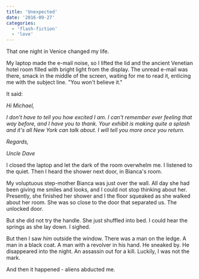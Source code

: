 ```yaml
---
title: 'Unexpected'
date: '2016-09-27'
categories:
  - 'flash-fiction'
  - 'love'
---
```


That one night in Venice changed my life.

My laptop made the e-mail noise, so I lifted the lid and the ancient Venetian
hotel room filled with bright light from the display. The unread e-mail was
there, smack in the middle of the screen, waiting for me to read it, enticing me
with the subject line. "You won't believe it."

<!-- truncate -->

It said:

_Hi Michael,_

_I don't have to tell you how excited I am. I can't remember ever feeling that
way before, and I have you to thank. Your exhibit is making quite a splash and
it's all New York can talk about. I will tell you more once you return._

_Regards,_

_Uncle Dave_

I closed the laptop and let the dark of the room overwhelm me. I listened to the
quiet. Then I heard the shower next door, in Bianca's room.

My voluptuous step-mother Bianca was just over the wall. All day she had been
giving me smiles and looks, and I could not stop thinking about her. Presently,
she finished her shower and I the floor squeaked as she walked about her room.
She was so close to the door that separated us. The unlocked door.

But she did not try the handle. She just shuffled into bed. I could hear the
springs as she lay down. I sighed.

But then I saw _him_ outside the window. There was a man on the ledge. A man in
a black coat. A man with a revolver in his hand. He sneaked by. He disappeared
into the night. An assassin out for a kill. Luckily, I was not the mark.

And then it happened - aliens abducted me.
